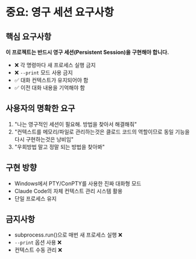 # 중요: 영구 세션 요구사항

## 핵심 요구사항
**이 프로젝트는 반드시 영구 세션(Persistent Session)을 구현해야 합니다.**

- ❌ 각 명령마다 새 프로세스 실행 금지
- ❌ `--print` 모드 사용 금지 
- ✅ 대화 컨텍스트가 유지되어야 함
- ✅ 이전 대화 내용을 기억해야 함

## 사용자의 명확한 요구
1. "나는 영구적인 세션이 필요해. 방법을 찾아서 해결해줘"
2. "컨텍스트를 메모리/파일로 관리하는것은 클로드 코드의 역할이므로 동일 기능을 다시 구현하는것은 낭비임"
3. "우회방법 말고 정말 되는 방법을 찾아봐"

## 구현 방향
- Windows에서 PTY/ConPTY를 사용한 진짜 대화형 모드
- Claude Code의 자체 컨텍스트 관리 시스템 활용
- 단일 프로세스 유지

## 금지사항
- subprocess.run()으로 매번 새 프로세스 실행 ❌
- `--print` 옵션 사용 ❌
- 컨텍스트 수동 관리 ❌